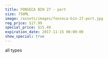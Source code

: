 ```yaml
---
title: FONSECA BIN 27 - port
size: 750ML
image: /assets/images/fonseca-bin-27-port.jpg
reg_price: $17.99
special_price: $15.49
expiration_date: 2017-11-15 00:00:00
show_special: true
---
```



all types